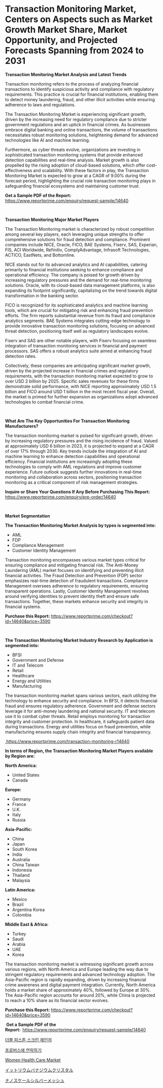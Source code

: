 <p><h1>Transaction Monitoring Market, Centers on Aspects such as Market Growth Market Share, Market Opportunity, and Projected Forecasts Spanning from 2024 to 2031</h1></p><p><strong>Transaction Monitoring Market Analysis and Latest Trends</strong></p>
<p><p>Transaction monitoring refers to the process of analyzing financial transactions to identify suspicious activity and compliance with regulatory requirements. This practice is crucial for financial institutions, enabling them to detect money laundering, fraud, and other illicit activities while ensuring adherence to laws and regulations.</p><p>The Transaction Monitoring Market is experiencing significant growth, driven by the increasing need for regulatory compliance due to stricter government regulations and an uptick in financial crimes. As businesses embrace digital banking and online transactions, the volume of transactions necessitates robust monitoring solutions, heightening demand for advanced technologies like AI and machine learning. </p><p>Furthermore, as cyber threats evolve, organizations are investing in sophisticated transaction monitoring systems that provide enhanced detection capabilities and real-time analysis. Market growth is also propelled by the rising adoption of cloud-based solutions, which offer cost-effectiveness and scalability. With these factors in play, the Transaction Monitoring Market is expected to grow at a CAGR of 9.00% during the forecast period, highlighting the crucial role transaction monitoring plays in safeguarding financial ecosystems and maintaining customer trust.</p></p>
<p><strong>Get a Sample PDF of the Report:&nbsp;</strong> <a href="https://www.reportprime.com/enquiry/request-sample/14640">https://www.reportprime.com/enquiry/request-sample/14640</a></p>
<p>&nbsp;</p>
<p><strong>Transaction Monitoring Major Market Players</strong></p>
<p><p>The Transaction Monitoring market is characterized by robust competition among several key players, each leveraging unique strengths to offer comprehensive solutions for fraud detection and compliance. Prominent companies include NICE, Oracle, FICO, BAE Systems, Fiserv, SAS, Experian, FIS, ACI Worldwide, Refinitiv, ComplyAdvantage, Infrasoft Technologies, ACTICO, EastNets, and Bottomline.</p><p>NICE stands out for its advanced analytics and AI capabilities, catering primarily to financial institutions seeking to enhance compliance and operational efficiency. The company is poised for growth driven by increasing regulatory pressures and the demand for real-time monitoring solutions. Oracle, with its cloud-based data management platforms, is also expanding its footprint significantly, capitalizing on the trend towards digital transformation in the banking sector.</p><p>FICO is recognized for its sophisticated analytics and machine learning tools, which are crucial for mitigating risk and enhancing fraud prevention efforts. The firm reports substantial revenue from its fraud and compliance analytics segments. BAE Systems integrates cutting-edge technology to provide innovative transaction monitoring solutions, focusing on advanced threat detection, positioning itself well as regulatory landscapes evolve.</p><p>Fiserv and SAS are other notable players, with Fiserv focusing on seamless integration of transaction monitoring services in financial and payment processors. SAS offers a robust analytics suite aimed at enhancing fraud detection rates.</p><p>Collectively, these companies are anticipating significant market growth, driven by the projected increase in financial crimes and regulatory requirements, with the transaction monitoring market expected to grow to over USD 2 billion by 2025. Specific sales revenues for these firms demonstrate solid performance, with NICE reporting approximately USD 1.5 billion and FICO around USD 1 billion in the most recent fiscal year. Overall, the market is primed for further expansion as organizations adopt advanced technologies to combat financial crime.</p></p>
<p>&nbsp;</p>
<p><strong>What Are The Key Opportunities For Transaction Monitoring Manufacturers?</strong></p>
<p><p>The transaction monitoring market is poised for significant growth, driven by increasing regulatory pressures and the rising incidence of fraud. Valued at approximately USD 6 billion in 2023, it is projected to expand at a CAGR of over 17% through 2030. Key trends include the integration of AI and machine learning to enhance detection capabilities and operational efficiency. Financial institutions are increasingly adopting these technologies to comply with AML regulations and improve customer experience. Future outlook suggests further innovations in real-time monitoring and collaboration across sectors, positioning transaction monitoring as a critical component of risk management strategies.</p></p>
<p><strong>Inquire or Share Your Questions If Any Before Purchasing This Report:</strong> <a href="https://www.reportprime.com/enquiry/pre-order/14640">https://www.reportprime.com/enquiry/pre-order/14640</a></p>
<p>&nbsp;</p>
<p><strong>Market Segmentation</strong></p>
<p><strong>The Transaction Monitoring Market Analysis by types is segmented into:</strong></p>
<p><ul><li>AML</li><li>FDP</li><li>Compliance Management</li><li>Customer Identity Management</li></ul></p>
<p><p>Transaction monitoring encompasses various market types critical for ensuring compliance and mitigating financial risk. The Anti-Money Laundering (AML) market focuses on identifying and preventing illicit financial activities. The Fraud Detection and Prevention (FDP) sector emphasizes real-time detection of fraudulent transactions. Compliance Management oversees adherence to regulatory requirements, ensuring transparent operations. Lastly, Customer Identity Management revolves around verifying identities to prevent identity theft and ensure safe transactions. Together, these markets enhance security and integrity in financial systems.</p></p>
<p><strong>Purchase this Report:&nbsp;</strong><a href="https://www.reportprime.com/checkout?id=14640&price=3590">https://www.reportprime.com/checkout?id=14640&price=3590</a></p>
<p>&nbsp;</p>
<p><strong>The Transaction Monitoring Market Industry Research by Application is segmented into:</strong></p>
<p><ul><li>BFSI</li><li>Government and Defense</li><li>IT and Telecom</li><li>Retail</li><li>Healthcare</li><li>Energy and Utilities</li><li>Manufacturing</li></ul></p>
<p><p>The transaction monitoring market spans various sectors, each utilizing the technology to enhance security and compliance. In BFSI, it detects financial fraud and ensures regulatory adherence. Government and defense sectors leverage it for anti-money laundering and national security. IT and telecom use it to combat cyber threats. Retail employs monitoring for transaction integrity and customer protection. In healthcare, it safeguards patient data during transactions. Energy and utilities focus on fraud prevention, while manufacturing ensures supply chain integrity and financial transparency.</p></p>
<p><a href="https://www.reportprime.com/transaction-monitoring-r14640">&nbsp;https://www.reportprime.com/transaction-monitoring-r14640</a></p>
<p><strong>In terms of Region, the Transaction Monitoring Market Players available by Region are:</strong></p>
<p>
    <p> <strong> North America: </strong>
        <ul>
            <li>United States</li>
            <li>Canada</li>
        </ul>
        </p> 
    <p> <strong> Europe: </strong>
        <ul>
            <li>Germany</li>
            <li>France</li>
            <li>U.K.</li>
            <li>Italy</li>
            <li>Russia</li>
        </ul>
        </p> 
    <p> <strong> Asia-Pacific: </strong>
        <ul>
            <li>China</li>
            <li>Japan</li>
            <li>South Korea</li>
            <li>India</li>
            <li>Australia</li>
            <li>China Taiwan</li>
            <li>Indonesia</li>
            <li>Thailand</li>
            <li>Malaysia</li>
        </ul>
        </p> 
    <p> <strong> Latin America: </strong>
        <ul>
            <li>Mexico</li>
            <li>Brazil</li>
            <li>Argentina Korea</li>
            <li>Colombia</li>
        </ul>
        </p> 
    <p> <strong> Middle East & Africa: </strong>
        <ul>
            <li>Turkey</li>
            <li>Saudi</li>
            <li>Arabia</li>
            <li>UAE</li>
            <li>Korea</li>
        </ul>
    </p>
    </p>
<p><p>The transaction monitoring market is witnessing significant growth across various regions, with North America and Europe leading the way due to stringent regulatory requirements and advanced technology adoption. The Asia-Pacific region is rapidly expanding, driven by increasing financial crime awareness and digital payment integration. Currently, North America holds a market share of approximately 40%, followed by Europe at 30%. The Asia-Pacific region accounts for around 20%, while China is projected to reach a 10% share as its financial sector evolves.</p></p>
<p><strong>Purchase this Report: </strong><a href="https://www.reportprime.com/checkout?id=14640&price=3590">https://www.reportprime.com/checkout?id=14640&price=3590</a></p>
<p>&nbsp;<strong>Get a Sample PDF of the Report:&nbsp;&nbsp;</strong><a href="https://www.reportprime.com/enquiry/request-sample/14640">https://www.reportprime.com/enquiry/request-sample/14640</a></p>
<p><strong></strong></p>
<p><p><a href="https://medium.com/@macking460/%EC%84%B8%EA%B3%84-double-piston-screen-changers-market-%EC%9D%80-2024%EC%97%90%EC%84%9C-2031%EB%A1%9C-%EC%97%B0%ED%8F%89%EA%B7%A0-%EC%A6%9D%EA%B0%80%EC%9C%A8%EC%9D%84-%EB%B3%B4%EC%9D%BC-%EA%B2%83%EC%9C%BC%EB%A1%9C-%EC%98%88%EC%83%81%EB%90%A9%EB%8B%88%EB%8B%A4-396fb6604fe6">더블 피스톤 스크린 체인저</a></p><p><a href="https://medium.com/@macking460/contact-probers-market-%EC%9D%98-%EA%B8%80%EB%A1%9C%EB%B2%8C-%EC%8B%9C%EC%9E%A5-%EA%B0%9C%EC%9A%94%EB%8A%94-%EC%A0%84-%EC%84%B8%EA%B3%84-%EB%B0%8F-%EC%A3%BC%EC%9A%94-%EC%8B%9C%EC%9E%A5%EC%9D%98-%EC%82%B0%EC%97%85%EC%97%90-%EC%98%81%ED%96%A5%EC%9D%84-%EB%AF%B8%EC%B9%98%EB%8A%94-%EC%A3%BC%EC%9A%94-%ED%8A%B8%EB%A0%8C%EB%93%9C%EC%97%90-%EB%8C%80%ED%95%9C-%EB%8F%85%ED%8A%B9%ED%95%9C-%EA%B4%80%EC%A0%90%EC%9D%84-%EC%A0%9C%EA%B3%B5%ED%95%A9%EB%8B%88%EB%8B%A4-4a76947e511e">프로버스에 연락하기</a></p><p><a href="https://www.linkedin.com/pulse/women-health-care-market-evolution-global-trends-regional-dynamics-sy4zc?trackingId=IMcjs8T%2BQ0exxbF8J0hTQQ%3D%3D">Women Health Care Market</a></p><p><a href="https://medium.com/@samleite85/yttrium-vanadate-crystal-market-%E3%81%AF-%E3%82%B3%E3%82%B9%E3%83%88%E7%AE%A1%E7%90%86%E3%81%A8%E5%8A%B9%E7%8E%87%E5%90%91%E4%B8%8A%E3%82%92%E5%84%AA%E5%85%88%E3%81%97%E3%81%BE%E3%81%99-%E3%81%95%E3%82%89%E3%81%AB-%E5%A0%B1%E5%91%8A%E6%9B%B8%E3%81%AF%E5%B8%82%E5%A0%B4%E3%81%AE%E9%9C%80%E8%A6%81%E9%9D%A2%E3%81%A8%E4%BE%9B%E7%B5%A6%E9%9D%A2%E3%81%AE%E4%B8%A1%E6%96%B9%E3%82%92%E3%82%AB%E3%83%90%E3%83%BC%E3%81%97%E3%81%A6%E3%81%84%E3%81%BE%E3%81%99-yttrium-42e07b1de06a">イットリウムバナジウムクリスタル</a></p><p><a href="https://medium.com/@samleite85/nanoscale-silver-mesh-market-%E3%81%AE%E3%82%B0%E3%83%AD%E3%83%BC%E3%83%90%E3%83%AB%E5%B8%82%E5%A0%B4%E6%A6%82%E8%A6%81%E3%81%AF-%E4%B8%96%E7%95%8C%E3%81%8A%E3%82%88%E3%81%B3%E4%B8%BB%E8%A6%81%E5%B8%82%E5%A0%B4%E3%81%AB%E3%81%8A%E3%81%91%E3%82%8B%E6%A5%AD%E7%95%8C%E3%81%AB%E5%BD%B1%E9%9F%BF%E3%82%92%E4%B8%8E%E3%81%88%E3%82%8B%E4%B8%BB%E8%A6%81%E3%81%AA%E3%83%88%E3%83%AC%E3%83%B3%E3%83%89%E3%81%AB%E3%81%A4%E3%81%84%E3%81%A6-%E7%8B%AC%E8%87%AA%E3%81%AE%E8%A6%96%E7%82%B9%E3%82%92%E6%8F%90%E4%BE%9B%E3%81%97%E3%81%BE%E3%81%99-d2be282b65d0">ナノスケールシルバーメッシュ</a></p></p>